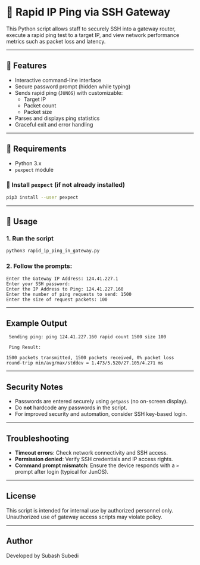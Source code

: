


# 🔗 Rapid IP Ping via SSH Gateway

This Python script allows staff to securely SSH into a gateway router, execute a rapid ping test to a target IP, and view network performance metrics such as packet loss and latency.

---

## 🚀 Features

- Interactive command-line interface
- Secure password prompt (hidden while typing)
- Sends rapid ping (`JUNOS`) with customizable:
  - Target IP
  - Packet count
  - Packet size
- Parses and displays ping statistics
- Graceful exit and error handling

---

## 🧱 Requirements

- Python 3.x
- `pexpect` module

### 🔧 Install `pexpect` (if not already installed)
```bash
pip3 install --user pexpect
````

---

## 📝 Usage

### 1. Run the script

```bash
python3 rapid_ip_ping_in_gateway.py
```

### 2. Follow the prompts:

```text
Enter the Gateway IP Address: 124.41.227.1
Enter your SSH password:
Enter the IP Address to Ping: 124.41.227.160
Enter the number of ping requests to send: 1500
Enter the size of request packets: 100
```

---

##  Example Output

```
 Sending ping: ping 124.41.227.160 rapid count 1500 size 100

 Ping Result:

1500 packets transmitted, 1500 packets received, 0% packet loss
round-trip min/avg/max/stddev = 1.473/5.520/27.105/4.271 ms
```

---

##  Security Notes

* Passwords are entered securely using `getpass` (no on-screen display).
* Do **not** hardcode any passwords in the script.
* For improved security and automation, consider SSH key-based login.

---

## Troubleshooting

* **Timeout errors**: Check network connectivity and SSH access.
* **Permission denied**: Verify SSH credentials and IP access rights.
* **Command prompt mismatch**: Ensure the device responds with a `>` prompt after login (typical for JunOS).

---

## License

This script is intended for internal use by authorized personnel only. Unauthorized use of gateway access scripts may violate policy.

---

##  Author

Developed by Subash Subedi 

```
